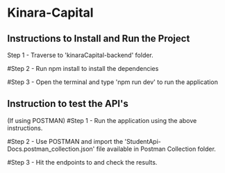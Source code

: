 # Kinara-Capital

## Instructions to Install and Run the Project

 Step 1  - Traverse to 'kinaraCapital-backend' folder.

#Step 2 - Run npm install to install the dependencies

#Step 3 - Open the terminal and type 'npm run dev' to run the application

## Instruction to test the API's

(If using POSTMAN) 
#Step 1 - Run the application using the above instructions.

#Step 2 - Use POSTMAN and import the 'StudentApi-Docs.postman_collection.json' file available in Postman Collection folder.

#Step 3 - Hit the endpoints to and check the results.





